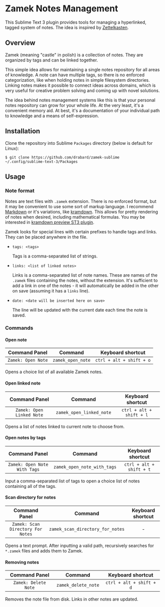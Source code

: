 # Zamek Notes Management

This Sublime Text 3 plugin provides tools for managing a hyperlinked, tagged
system of notes. The idea is inspired by [Zettelkasten](https://en.wikipedia.org/wiki/Zettelkasten). 

## Overview

Zamek (meaning "castle" in polish) is a collection of notes. They are 
organized by tags and can be linked together. 

This simple idea allows for maintaining a single notes repository for all 
areas of knowledge. A note can have multiple tags, so there is no enforced 
categorization, like when holding notes in simple filesystem directories. 
Linking notes makes it possible to connect ideas across domains, which is very 
useful for creative problem solving and coming up with novel solutions. 

The idea behind notes management systems like this is that your personal notes 
repository can grow for your whole life. At the very least, it's a convenient 
memory aid. At best, it's a documentation of your individual path to knowledge 
and a means of self-expression.

## Installation

Clone the repository into Sublime `Packages` directory (below is default for Linux):

`$ git clone https://github.com/drabard/zamek-sublime ~/.config/sublime-text-3/Packages`

## Usage

### Note format

Notes are text files with `.zamek` extension. There is no enforced format, but
it may be convenient to use some sort of markup language. I recommend [Markdown](https://daringfireball.net/projects/markdown/) or it's variations, like [kramdown](https://kramdown.gettalong.org). This allows for pretty rendering of
notes when desired, including mathematical formulas. You may be interested in [kramdown preview ST3 plugin](https://github.com/drabard/kramdown-preview-sublime).

Zamek looks for special lines with certain prefixes to handle tags and links. They can be placed anywhere in the file.

- `tags: <tags>`

	Tags is a comma-separated list of strings.

- `links: <list of linked notes>`

	Links is a comma-separated list of note names. These are names of the `.zamek`
	files containing the notes, without the extension. It's sufficient to add a link in one of the notes - it will automatically be added in the other on
	save (assuming it has a `links` line).

- `date: <date will be inserted here on save>`

	The line will be updated with the current date each time the note is saved.

### Commands

#### Open note

| Command Panel | Command | Keyboard shortcut |
|:---:|:---:|:---:|
| `Zamek: Open Note` | `zamek_open_note` | `ctrl + alt + shift + o` |

Opens a choice list of all available Zamek notes.

#### Open linked note

| Command Panel | Command | Keyboard shortcut |
|:---:|:---:|:---:|
| `Zamek: Open Linked Note` | `zamek_open_linked_note` | `ctrl + alt + shift + l` |

Opens a list of notes linked to current note to choose from.

#### Open notes by tags

| Command Panel | Command | Keyboard shortcut |
|:---:|:---:|:---:|
| `Zamek: Open Note With Tags` | `zamek_open_note_with_tags` | `ctrl + alt + shift + t` |

Input a comma-separated list of tags to open
a choice list of notes containing all of the tags.

#### Scan directory for notes

| Command Panel | Command | Keyboard shortcut |
|:---:|:---:|:---:|
| `Zamek: Scan Directory For Notes` | `zamek_scan_directory_for_notes` | - |


Opens a text prompt. After inputting a valid path, recursively searches for 
`*.zamek` files and adds them to Zamek.

#### Removing notes

| Command Panel | Command | Keyboard shortcut |
|:---:|:---:|:---:|
| `Zamek: Delete Note` | `zamek_delete_note` | `ctrl + alt + shift + d` |

Removes the note file from disk. Links in other notes are updated.

